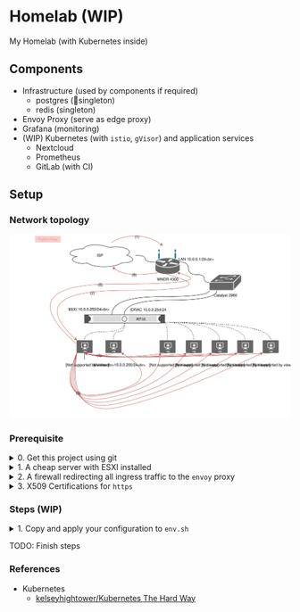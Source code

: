 # Homelab (WIP)

My Homelab (with Kubernetes inside)

## Components

- Infrastructure (used by components if required)
    - postgres (singleton)
    - redis (singleton)
- Envoy Proxy (serve as edge proxy)
- Grafana (monitoring)
- (WIP) Kubernetes (with `istio`, `gVisor`) and application services
    - Nextcloud
    - Prometheus
    - GitLab (with CI)

## Setup

### Network topology

![topology](./art/network/topology.svg)

### Prerequisite

<details>
<summary>0. Get this project using git</summary>
<pre><code class="language-bash">git clone https://github.com/jeffreystoke/homelab.git</code></pre>
</details>

<details>
<summary>1. A cheap server with ESXI installed</summary>
I got the second-hand DELL R710 rack server at $300, and installed ESXI 6.7 on it

Useful tutorial: <a href="https://www.virten.net/2014/12/howto-create-a-bootable-esxi-installer-usb-flash-drive/">Create a Bootable ESXi Installer USB Flash Drive</a>
</details>

<details>
<summary>2. A firewall redirecting all ingress traffic to the <code>envoy</code> proxy</summary>
I used a <a href="https://openwrt.org/"><code>OpenWRT</code></a> router (awesome and stable) and configured internal firewall with
<pre>
<code class="language-uci">config redirect
        option target 'DNAT'
        option src 'wan'
        option dest 'lan'
        option proto 'tcp'
        option src_dport '443'
        option dest_ip '10.0.0.254'
        option dest_port '10000'
        option name 'envoy-proxy'</code>
</pre>
</details>

<details>
<summary>3. X509 Certifications for <code>https</code></summary>
It's 2018, always use tls when talking through the Internet! I made it with the help of <a href="https://github.com/FiloSottile/mkcert"><code>mkcert</code></a>, a great tool for creating self signed certifications

You have to run the following command inside the porject root directory
<pre>
<code class="language-bash"># install local CA
mkcert -install
# replace example.com with your own domain name
mkcert '*.example.com'
# move your certification and key to cert dir
mkdir -p cert && mv *-key.pem cert/key.pem && mv *.pem cert/cert.pem</code>
</pre>
</details>

### Steps (WIP)

<details>
<summary>1. Copy and apply your configuration to <code>env.sh</code></summary>
<pre>
<code class="language-bash">cp env.example.sh env.sh
# modify variable values in env.sh with your favourite editor</code>
</pre>
</details>

TODO: Finish steps

### References

- Kubernetes
    - [kelseyhightower/Kubernetes The Hard Way](https://github.com/kelseyhightower/kubernetes-the-hard-way)